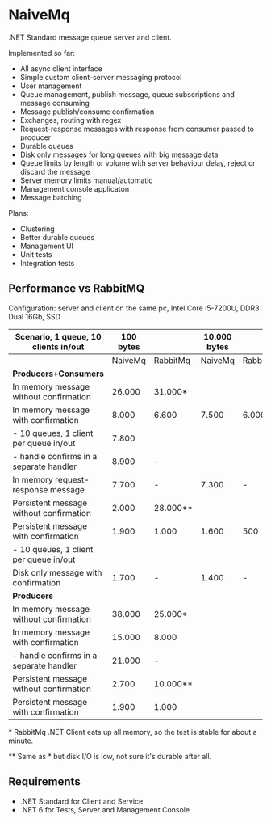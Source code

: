 NaiveMq
=======

.NET Standard message queue server and client.

Implemented so far:
+ All async client interface
+ Simple custom client-server messaging protocol
+ User management
+ Queue management, publish message, queue subscriptions and message consuming
+ Message publish/consume confirmation
+ Exchanges, routing with regex
+ Request-response messages with response from consumer passed to producer
+ Durable queues
+ Disk only messages for long queues with big message data
+ Queue limits by length or volume with server behaviour delay, reject or discard the message
+ Server memory limits manual/automatic
+ Management console applicaton
+ Message batching

Plans:
+ Clustering
+ Better durable queues
+ Management UI
+ Unit tests
+ Integration tests

Performance vs RabbitMQ
-----------------------
Configuration: server and client on the same pc, Intel Core i5-7200U, DDR3 Dual 16Gb, SSD

| Scenario, 1 queue, 10 clients in/out     | 100 bytes |           | 10.000 bytes |              | 1.000.000 bytes |                 |
|------------------------------------------|-----------|-----------|--------------|--------------|-----------------|-----------------|
|                                          | NaiveMq   | RabbitMq  | NaiveMq      | RabbitMq     | NaiveMq         | RabbitMq        |
| **Producers+Consumers**                  |           |           |              |              |                 |                 |
| In memory message without confirmation   | 26.000    | 31.000*   |              |              |                 |                 |
| In memory message with confirmation      |  8.000    |  6.600    |  7.500       |  6.000       |  700            |  550            |
| - 10 queues, 1 client per queue in/out   |  7.800    |           |              |              |                 |                 |
| - handle confirms in a separate handler  |  8.900    |      -    |              |              |                 |                 |
| In memory request-response message       |  7.700    |      -    |  7.300       |      -       |  690            |    -            |
| Persistent message without confirmation  |  2.000    | 28.000**  |              |              |                 |                 |
| Persistent message with confirmation     |  1.900    |  1.000    |  1.600       |    500       |  510            |  130            |
| - 10 queues, 1 client per queue in/out   |           |           |              |              |                 |                 |
| Disk only message with confirmation      |  1.700    |      -    |  1.400       |      -       |  470            |    -            |
| **Producers**                            |           |           |              |              |                 |                 |
| In memory message without confirmation   | 38.000    | 25.000*   |              |              |                 |                 |
| In memory message with confirmation      | 15.000    |  8.000    |              |              |                 |                 |
| - handle confirms in a separate handler  | 21.000    |      -    |              |              |                 |                 |
| Persistent message without confirmation  |  2.700    | 10.000**  |              |              |                 |                 |
| Persistent message with confirmation     |  1.900    |  1.000    |              |              |                 |                 |

\* RabbitMq .NET Client eats up all memory, so the test is stable for about a minute.

\*\* Same as * but disk I/O is low, not sure it's durable after all.

Requirements
--------------
+ .NET Standard for Client and Service
+ .NET 6 for Tests, Server and Management Console
